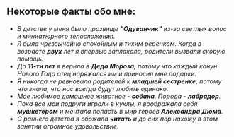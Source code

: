 ## Некоторые факты обо мне:
+ *В детстве у меня было прозвище **"Одуванчик"** из-за светлых волос и миниатюрного телосложения.*
+ *Я была чрезвычайно спокойным и тихим ребенком. Когда в возрасте **двух** лет я впервые заплакала, родители вызвали скорую помощь.*
+ *До **11-ти лет** я верила в **Деда Мороза**, потому что каждый канун Нового Года отец наряжался им и приносил мне подарки.*
+ *Я никогда не ревновала родителей к **младшей сестренке**, потому что знала, что нас всегда будут любить одинако.*
+ *Мое любимое домашнее животное - **собака**. Порода - **лабрадор**.* 
+ *Пока все мои подруги играли в куклы, я воображала себя **мушкетером** и мечтала попасть в мир героев **Александра Дюма**.*
+ *С раннего детства я обожала **читать** и до сих пор нахожу в этом занятии огромное удовольствие.*
